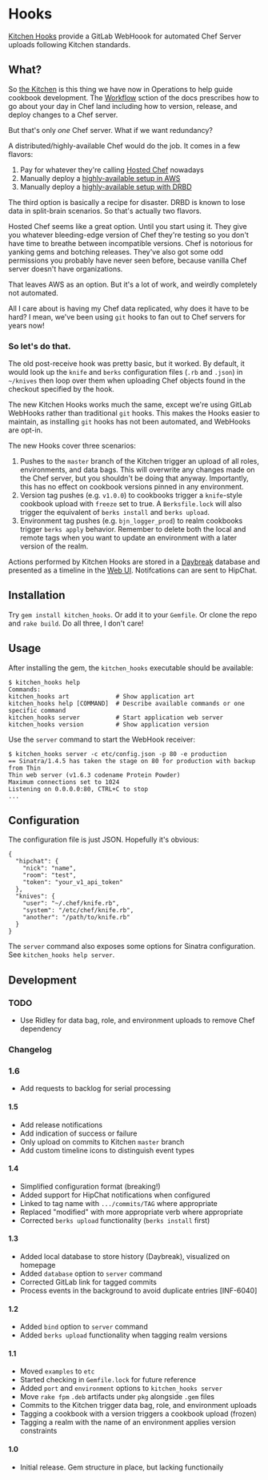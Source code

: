 # Hooks

[Kitchen Hooks](http://git.bluejeansnet.com/kitchen-hooks) provide a GitLab
WebHoook for automated Chef Server uploads following Kitchen standards.


## What?

So [the Kitchen](http://wiki.bluejeansnet.com/operations/kitchen) is this thing
we have now in Operations to help guide cookbook development. The [Workflow](http://wiki.bluejeansnet.com/operations/kitchen#workflow)
sction of the docs prescribes how to go about your day in Chef land including
how to version, release, and deploy changes to a Chef server.

But that's only _one_ Chef server. What if we want redundancy?

A distributed/highly-available Chef would do the job. It comes in a few flavors:

1. Pay for whatever they're calling [Hosted Chef](https://manage.chef.io/signup) nowadays
2. Manually deploy a [highly-available setup in AWS](https://docs.getchef.com/install_server_ha_aws.html)
3. Manually deploy a [highly-available setup with DRBD](https://docs.getchef.com/server_high_availability.html#drbd)

The third option is basically a recipe for disaster. DRBD is known to lose data
in split-brain scenarios. So that's actually two flavors.

Hosted Chef seems like a great option. Until you start using it. They give you
whatever bleeding-edge version of Chef they're testing so you don't have time
to breathe between incompatible versions. Chef is notorious for yanking gems
and botching releases. They've also got some odd permissions you probably have
never seen before, because vanilla Chef server doesn't have organizations.

That leaves AWS as an option. But it's a lot of work, and weirdly completely
not automated.

All I care about is having my Chef data replicated, why does it have to be hard?
I mean, we've been using `git` hooks to fan out to Chef servers for years now!

### So let's do that.

The old post-receive hook was pretty basic, but it worked. By default, it would
look up the `knife` and `berks` configuration files (`.rb` and `.json`) in
`~/knives` then loop over them when uploading Chef objects found in the
checkout specified by the hook.

The new Kitchen Hooks works much the same, except we're using GitLab WebHooks
rather than traditional `git` hooks. This makes the Hooks easier to maintain,
as installing `git` hooks has not been automated, and WebHooks are opt-in.

The new Hooks cover three scenarios:

1. Pushes to the `master` branch of the Kitchen trigger an upload of all roles,
   environments, and data bags. This will overwrite any changes made on the Chef
   server, but you shouldn't be doing that anyway. Importantly, this has no
   effect on cookbook versions pinned in any environment.
2. Version tag pushes (e.g. `v1.0.0`) to cookbooks trigger a `knife`-style
   cookbook upload with `freeze` set to true. A `Berksfile.lock` will also
   trigger the equivalent of `berks install` and `berks upload`.
3. Environment tag pushes (e.g. `bjn_logger_prod`) to realm cookbooks trigger
   `berks apply` behavior. Remember to delete both the local and remote tags
   when you want to update an environment with a later version of the realm.

Actions performed by Kitchen Hooks are stored in a [Daybreak](http://propublica.github.io/daybreak/)
database and presented as a timeline in the [Web UI](http://git.bluejeansnet.com:4567).
Notifcations can are sent to HipChat.

## Installation

Try `gem install kitchen_hooks`. Or add it to your `Gemfile`. Or clone the repo
and `rake build`. Do all three, I don't care!


## Usage

After installing the gem, the `kitchen_hooks` executable should be available:

    $ kitchen_hooks help
    Commands:
    kitchen_hooks art             # Show application art
    kitchen_hooks help [COMMAND]  # Describe available commands or one specific command
    kitchen_hooks server          # Start application web server
    kitchen_hooks version         # Show application version

Use the `server` command to start the WebHook receiver:

    $ kitchen_hooks server -c etc/config.json -p 80 -e production
    == Sinatra/1.4.5 has taken the stage on 80 for production with backup from Thin
    Thin web server (v1.6.3 codename Protein Powder)
    Maximum connections set to 1024
    Listening on 0.0.0.0:80, CTRL+C to stop
    ...

## Configuration

The configuration file is just JSON. Hopefully it's obvious:

    {
      "hipchat": {
        "nick": "name",
        "room": "test",
        "token": "your_v1_api_token"
      },
      "knives": {
        "user": "~/.chef/knife.rb",
        "system": "/etc/chef/knife.rb",
        "another": "/path/to/knife.rb"
      }
    }

The `server` command also exposes some options for Sinatra configuration. See
`kitchen_hooks help server`.

## Development

### TODO

* Use Ridley for data bag, role, and environment uploads to remove Chef dependency

### Changelog

### 1.6

* Add requests to backlog for serial processing

#### 1.5

* Add release notifications
* Add indication of success or failure
* Only upload on commits to Kitchen `master` branch
* Add custom timeline icons to distinguish event types

#### 1.4

* Simplified configuration format (breaking!)
* Added support for HipChat notifications when configured
* Linked to tag name with `.../commits/TAG` where appropriate
* Replaced "modified" with more appropriate verb where appropriate
* Corrected `berks upload` functionality (`berks install` first)

#### 1.3

* Added local database to store history (Daybreak), visualized on homepage
* Added `database` option to `server` command
* Corrected GitLab link for tagged commits
* Process events in the background to avoid duplicate entries [INF-6040]

#### 1.2

* Added `bind` option to `server` command
* Added `berks upload` functionality when tagging realm versions

#### 1.1

* Moved `examples` to `etc`
* Started checking in `Gemfile.lock` for future reference
* Added `port` and `environment` options to `kitchen_hooks server`
* Move `rake fpm` `.deb` artifacts under `pkg` alongside `.gem` files
* Commits to the Kitchen trigger data bag, role, and environment uploads
* Tagging a cookbook with a version triggers a cookbook upload (frozen)
* Tagging a realm with the name of an environment applies version constraints

#### 1.0

* Initial release. Gem structure in place, but lacking functionaily